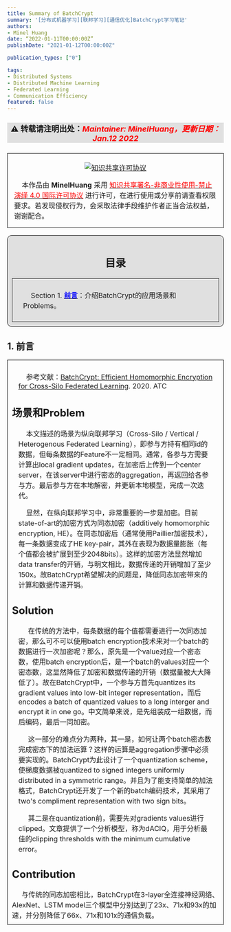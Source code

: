 ```yaml
---
title: Summary of BatchCrypt
summary: '[分布式机器学习][联邦学习][通信优化]BatchCrypt学习笔记'
authors:
- Minel Huang
date: “2022-01-11T00:00:00Z”
publishDate: "2021-01-12T00:00:00Z"

publication_types: ["0"]

tags: 
- Distributed Systems
- Distributed Machine Learning
- Federated Learning
- Communication Efficiency
featured: false
---
```

<head>
<style>
    img{margin-left: 20px; margin-right: 20px;}
    #table th{text-align:center;}
    #table td{text-align:center;}
    p{margin-left: 15px; margin-right: 15px;}
    .div_catalogue{padding: 10px 10px; font-size: 16px; background-color: #E0E0E0; word-spacing:0px;  border:1px solid black; border-radius: 10px;}
    .div_licence{font-size: 16px; word-spacing:0px; border:1px solid black;}
    .div_learning_post{font-size: 16px; word-spacing:0px;}
    .div_indicate_source{font-size: 18px; word-spacing:0px; background-color: #E0E0E0;}
    .div_learning_post_boder{padding: 10px 10px; font-size: 16px; word-spacing:0px;  border:1px solid black;}
</style>
<!--支持网页公式显示-->    
<script type="text/javascript" src="https://cdn.mathjax.org/mathjax/latest/MathJax.js?config=AM_HTMLorMML-full"></script>
</head>

<body>

<div align="center" class="div_indicate_source">
  <h4>⚠ 转载请注明出处：<font color="red"><i>Maintainer: MinelHuang，更新日期：Jan.12 2022</i></font></h4>
  <div align="left">
  <font size="2px">
  </font>
  </div>
</div>

<div class="div_licence">
  <br>
  <div align="center">
      <a rel="license" href="http://creativecommons.org/licenses/by-nc-nd/4.0/"><img alt="知识共享许可协议" style="border-width:0; margin-left: 20px; margin-right: 20px;" src="https://i.creativecommons.org/l/by-nc-nd/4.0/88x31.png" /></a>
  </div>
  <p>
  &nbsp;&nbsp;&nbsp;&nbsp;本<span xmlns:dct="http://purl.org/dc/terms/" href="http://purl.org/dc/dcmitype/Text" rel="dct:type">作品</span>由 <span xmlns:cc="http://creativecommons.org/ns#" property="cc:attributionName"><b>MinelHuang</b></span> 采用 <a rel="license" href="http://creativecommons.org/licenses/by-nc-nd/4.0/"><font color="red">知识共享署名-非商业性使用-禁止演绎 4.0 国际许可协议</font></a> 进行许可，在进行使用或分享前请查看权限要求。若发现侵权行为，会采取法律手段维护作者正当合法权益，谢谢配合。
  </p>
</div>

<br>

<div class="div_catalogue">
  <div align="center">
    <h2> 目录 </h2>
    <p>
  </div>
  <div class="div_learning_post_boder">
    <p>
    &nbsp;&nbsp;&nbsp;&nbsp;Section 1. <a href="#section1"><font color="blue"><b>前言</b></font></a>：介绍BatchCrypt的应用场景和Problems。
  </div>
</div>

<h2><a name="section1">1. 前言</a></h2>
<div class="div_learning_post_boder">
  <p>
  &nbsp;&nbsp;&nbsp;&nbsp;参考文献：<a href = "https://www.usenix.org/conference/atc20/presentation/zhang-chengliang">BatchCrypt: Efficient Homomorphic Encryption for Cross-Silo Federated Learning</a>. 2020. ATC
  <h2>场景和Problem</h2>
  <p>
  &nbsp;&nbsp;&nbsp;&nbsp;本文描述的场景为纵向联邦学习（Cross-Silo / Vertical / Heterogenous Federated Learning），即参与方持有相同id的数据，但每条数据的Feature不一定相同。通常，各参与方需要计算出local gradient updates，在加密后上传到一个center server，在该server中进行密态的aggregation，再返回给各参与方。最后参与方在本地解密，并更新本地模型，完成一次迭代。<br>
  <p>
  &nbsp;&nbsp;&nbsp;&nbsp;显然，在纵向联邦学习中，非常重要的一步是加密。目前state-of-art的加密方式为同态加密（additively homomorphic encryption, HE）。在同态加密后（通常使用Paillier加密技术），每一条数据变成了HE key-pair，其外在表现为数据量膨胀（每个值都会被扩展到至少2048bits）。这样的加密方法显然增加data transfer的开销，与明文相比，数据传递的开销增加了至少150x。故BatchCrypt希望解决的问题是，降低同态加密带来的计算和数据传递开销。<br>

  <h2>Solution</h2>
  <p>
  &nbsp;&nbsp;&nbsp;&nbsp; 在传统的方法中，每条数据的每个值都需要进行一次同态加密，那么可不可以使用batch encryption技术来对一个batch的数据进行一次加密呢？那么，原先是一个value对应一个密态数，使用batch encryption后，是一个batch的values对应一个密态数，这显然降低了加密和数据传递的开销（数据量被大大降低了）。故在BatchCrypt中，一个参与方首先quantizes its gradient values into low-bit integer representation，而后encodes a batch of quantized values to a long interger and encrypt it in one go。中文简单来说，是先组装成一组数据，而后编码，最后一同加密。<br>
  <p>
  &nbsp;&nbsp;&nbsp;&nbsp; 这一部分的难点分为两种，其一是，如何让两个batch密态数完成密态下的加法运算？这样的运算是aggregation步骤中必须要实现的。BatchCrypt为此设计了一个quantization scheme，使梯度数据被quantized to signed integers uniformly distributed in a symmetric range。并且为了能支持简单的加法格式，BatchCrypt还开发了一个新的batch编码技术，其采用了two's compliment representation with two sign bits。
  <p>
  &nbsp;&nbsp;&nbsp;&nbsp; 其二是在quantization前，需要先对gradients values进行clipped。文章提供了一个分析模型，称为dACIQ，用于分析最佳的clipping thresholds with the minimum cumulative error。<br>

  <h2>Contribution</h2>
  &nbsp;&nbsp;&nbsp;&nbsp; 与传统的同态加密相比，BatchCrypt在3-layer全连接神经网络、AlexNet、LSTM model三个模型中分别达到了23x、71x和93x的加速，并分别降低了66x、71x和101x的通信负载。
</div>
